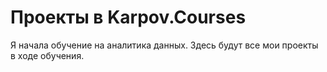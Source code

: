 # Проекты в Karpov.Courses

Я начала обучение на аналитика данных. Здесь будут все мои проекты в ходе обучения.

